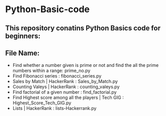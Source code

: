 # Python-Basic-code
## This repository conatins Python Basics code for beginners: 
## File Name:
- Find whether a number given is prime or not and find the all the prime numbers within a range: prime_no.py
- Find Fibonacci series : fibonacci_series.py
- Sales by Match | HackerRank : Sales_by_Match.py
- Counting Valeys | HackerRank : counting_valeys.py
- Find factorial of a given number : find_factorial.py
- Find Highest score among all the players | Tech GIG : Highest_Score_Tech_GIG.py
- Lists | HackerRank : lists-Hackerrank.py
